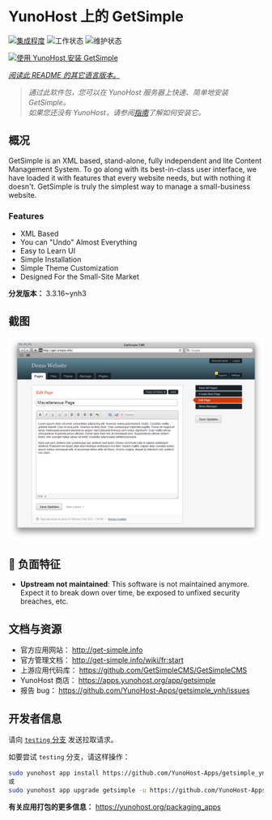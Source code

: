 <!--
注意：此 README 由 <https://github.com/YunoHost/apps/tree/master/tools/readme_generator> 自动生成
请勿手动编辑。
-->

# YunoHost 上的 GetSimple

[![集成程度](https://dash.yunohost.org/integration/getsimple.svg)](https://dash.yunohost.org/appci/app/getsimple) ![工作状态](https://ci-apps.yunohost.org/ci/badges/getsimple.status.svg) ![维护状态](https://ci-apps.yunohost.org/ci/badges/getsimple.maintain.svg)

[![使用 YunoHost 安装 GetSimple](https://install-app.yunohost.org/install-with-yunohost.svg)](https://install-app.yunohost.org/?app=getsimple)

*[阅读此 README 的其它语言版本。](./ALL_README.md)*

> *通过此软件包，您可以在 YunoHost 服务器上快速、简单地安装 GetSimple。*  
> *如果您还没有 YunoHost，请参阅[指南](https://yunohost.org/install)了解如何安装它。*

## 概况

GetSimple is an XML based, stand-alone, fully independent and lite Content Management System. To go along with its best-in-class user interface, we have loaded it with features that every website needs, but with nothing it doesn't. GetSimple is truly the simplest way to manage a small-business website.

### Features

- XML Based
- You can "Undo" Almost Everything
- Easy to Learn UI
- Simple Installation
- Simple Theme Customization
- Designed For the Small-Site Market

**分发版本：** 3.3.16~ynh3

## 截图

![GetSimple 的截图](./doc/screenshots/screenshot_editpage.png)

## :red_circle: 负面特征

- **Upstream not maintained**: This software is not maintained anymore. Expect it to break down over time, be exposed to unfixed security breaches, etc.

## 文档与资源

- 官方应用网站： <http://get-simple.info>
- 官方管理文档： <http://get-simple.info/wiki/fr:start>
- 上游应用代码库： <https://github.com/GetSimpleCMS/GetSimpleCMS>
- YunoHost 商店： <https://apps.yunohost.org/app/getsimple>
- 报告 bug： <https://github.com/YunoHost-Apps/getsimple_ynh/issues>

## 开发者信息

请向 [`testing` 分支](https://github.com/YunoHost-Apps/getsimple_ynh/tree/testing) 发送拉取请求。

如要尝试 `testing` 分支，请这样操作：

```bash
sudo yunohost app install https://github.com/YunoHost-Apps/getsimple_ynh/tree/testing --debug
或
sudo yunohost app upgrade getsimple -u https://github.com/YunoHost-Apps/getsimple_ynh/tree/testing --debug
```

**有关应用打包的更多信息：** <https://yunohost.org/packaging_apps>

